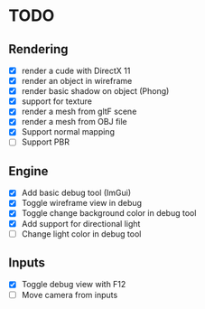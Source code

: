 # TODO

## Rendering
- [x] render a cude with DirectX 11
- [x] render an object in wireframe
- [x] render basic shadow on object (Phong)
- [x] support for texture
- [x] render a mesh from gltF scene
- [x] render a mesh from OBJ file
- [x] Support normal mapping
- [ ] Support PBR 

## Engine
- [x] Add basic debug tool (ImGui)
- [x] Toggle wireframe view in debug
- [x] Toggle change background color in debug tool
- [x] Add support for directional light
- [ ] Change light color in debug tool

## Inputs
- [x] Toggle debug view with F12
- [ ] Move camera from inputs
